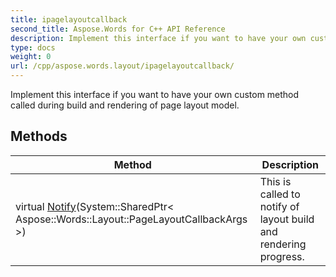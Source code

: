 ```yaml
---
title: ipagelayoutcallback
second_title: Aspose.Words for C++ API Reference
description: Implement this interface if you want to have your own custom method called during build and rendering of page layout model. 
type: docs
weight: 0
url: /cpp/aspose.words.layout/ipagelayoutcallback/
---
```


Implement this interface if you want to have your own custom method called during build and rendering of page layout model. 

## Methods

| Method | Description |
| --- | --- |
| virtual [Notify](./notify/)(System::SharedPtr< Aspose::Words::Layout::PageLayoutCallbackArgs >) | This is called to notify of layout build and rendering progress.  |
